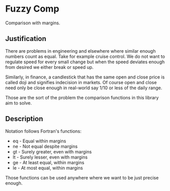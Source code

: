 # Fuzzy Comp

Comparison with margins.

## Justification

There are problems in engineering and elsewhere where similar enough numbers
count as equal. Take for example cruise control. We do not want to regulate
speed for every small change but when the speed deviates enough from desired we
either break or speed up.

Similarly, in finance, a candlestick that has the same open and close price is
called doji and signifies indecision in markets. Of course open and close need
only be close enough in real-world say 1/10 or less of the daily range.

Those are the sort of the problem the comparison functions in this library aim
to solve.

## Description

Notation follows Fortran's functions:

 * eq - Equal within margins
 * ne - Not equal despite margins
 * gt - Surely greater, even with margins
 * lt - Surely lesser, even with margins
 * ge - At least equal, within margins
 * le - At most equal, within margins

 Those functions can be used anywhere where we want to be just precise enough.
